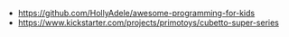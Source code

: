 - https://github.com/HollyAdele/awesome-programming-for-kids
- https://www.kickstarter.com/projects/primotoys/cubetto-super-series
